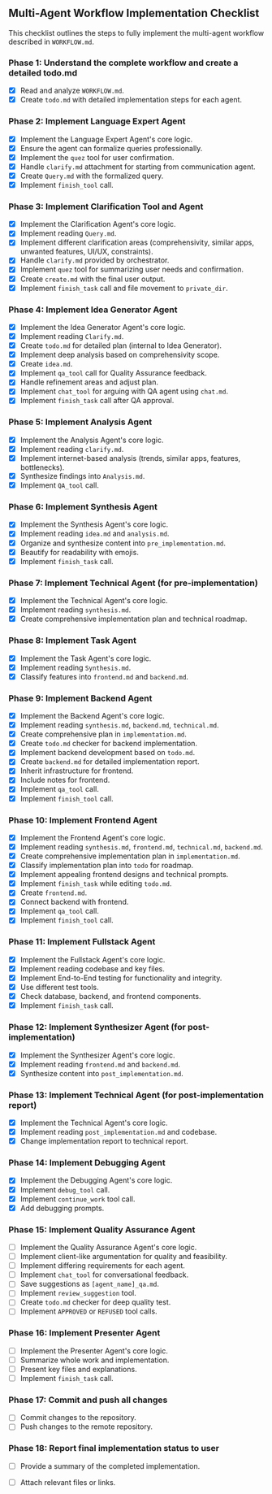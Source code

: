## Multi-Agent Workflow Implementation Checklist

This checklist outlines the steps to fully implement the multi-agent workflow described in `WORKFLOW.md`.

### Phase 1: Understand the complete workflow and create a detailed todo.md
- [x] Read and analyze `WORKFLOW.md`.
- [x] Create `todo.md` with detailed implementation steps for each agent.

### Phase 2: Implement Language Expert Agent
- [x] Implement the Language Expert Agent's core logic.
- [x] Ensure the agent can formalize queries professionally.
- [x] Implement the `quez` tool for user confirmation.
- [x] Handle `clarify.md` attachment for starting from communication agent.
- [x] Create `Query.md` with the formalized query.
- [x] Implement `finish_tool` call.

### Phase 3: Implement Clarification Tool and Agent
- [x] Implement the Clarification Agent's core logic.
- [x] Implement reading `Query.md`.
- [x] Implement different clarification areas (comprehensivity, similar apps, unwanted features, UI/UX, constraints).
- [x] Handle `clarify.md` provided by orchestrator.
- [x] Implement `quez` tool for summarizing user needs and confirmation.
- [x] Create `create.md` with the final user output.
- [x] Implement `finish_task` call and file movement to `private_dir`.

### Phase 4: Implement Idea Generator Agent
- [x] Implement the Idea Generator Agent's core logic.
- [x] Implement reading `Clarify.md`.
- [x] Create `todo.md` for detailed plan (internal to Idea Generator).
- [x] Implement deep analysis based on comprehensivity scope.
- [x] Create `idea.md`.
- [x] Implement `qa_tool` call for Quality Assurance feedback.
- [x] Handle refinement areas and adjust plan.
- [x] Implement `chat_tool` for arguing with QA agent using `chat.md`.
- [x] Implement `finish_task` call after QA approval.

### Phase 5: Implement Analysis Agent
- [x] Implement the Analysis Agent's core logic.
- [x] Implement reading `clarify.md`.
- [x] Implement internet-based analysis (trends, similar apps, features, bottlenecks).
- [x] Synthesize findings into `Analysis.md`.
- [x] Implement `QA_tool` call.

### Phase 6: Implement Synthesis Agent
- [x] Implement the Synthesis Agent's core logic.
- [x] Implement reading `idea.md` and `analysis.md`.
- [x] Organize and synthesize content into `pre_implementation.md`.
- [x] Beautify for readability with emojis.
- [x] Implement `finish_task` call.

### Phase 7: Implement Technical Agent (for pre-implementation)
- [x] Implement the Technical Agent's core logic.
- [x] Implement reading `synthesis.md`.
- [x] Create comprehensive implementation plan and technical roadmap.

### Phase 8: Implement Task Agent
- [x] Implement the Task Agent's core logic.
- [x] Implement reading `Synthesis.md`.
- [x] Classify features into `frontend.md` and `backend.md`.

### Phase 9: Implement Backend Agent
- [x] Implement the Backend Agent's core logic.
- [x] Implement reading `synthesis.md`, `backend.md`, `technical.md`.
- [x] Create comprehensive plan in `implementation.md`.
- [x] Create `todo.md` checker for backend implementation.
- [x] Implement backend development based on `todo.md`.
- [x] Create `backend.md` for detailed implementation report.
- [x] Inherit infrastructure for frontend.
- [x] Include notes for frontend.
- [x] Implement `qa_tool` call.
- [x] Implement `finish_tool` call.

### Phase 10: Implement Frontend Agent
- [x] Implement the Frontend Agent's core logic.
- [x] Implement reading `synthesis.md`, `frontend.md`, `technical.md`, `backend.md`.
- [x] Create comprehensive implementation plan in `implementation.md`.
- [x] Classify implementation plan into `todo` for roadmap.
- [x] Implement appealing frontend designs and technical prompts.
- [x] Implement `finish_task` while editing `todo.md`.
- [x] Create `frontend.md`.
- [x] Connect backend with frontend.
- [x] Implement `qa_tool` call.
- [x] Implement `finish_tool` call.

### Phase 11: Implement Fullstack Agent
- [x] Implement the Fullstack Agent's core logic.
- [x] Implement reading codebase and key files.
- [x] Implement End-to-End testing for functionality and integrity.
- [x] Use different test tools.
- [x] Check database, backend, and frontend components.
- [x] Implement `finish_task` call.

### Phase 12: Implement Synthesizer Agent (for post-implementation)
- [x] Implement the Synthesizer Agent's core logic.
- [x] Implement reading `frontend.md` and `backend.md`.
- [x] Synthesize content into `post_implementation.md`.

### Phase 13: Implement Technical Agent (for post-implementation report)
- [x] Implement the Technical Agent's core logic.
- [x] Implement reading `post_implementation.md` and codebase.
- [x] Change implementation report to technical report.

### Phase 14: Implement Debugging Agent
- [x] Implement the Debugging Agent's core logic.
- [x] Implement `debug_tool` call.
- [x] Implement `continue_work` tool call.
- [x] Add debugging prompts.

### Phase 15: Implement Quality Assurance Agent
- [ ] Implement the Quality Assurance Agent's core logic.
- [ ] Implement client-like argumentation for quality and feasibility.
- [ ] Implement differing requirements for each agent.
- [ ] Implement `chat_tool` for conversational feedback.
- [ ] Save suggestions as `[agent_name]_qa.md`.
- [ ] Implement `review_suggestion` tool.
- [ ] Create `todo.md` checker for deep quality test.
- [ ] Implement `APPROVED` or `REFUSED` tool calls.

### Phase 16: Implement Presenter Agent
- [ ] Implement the Presenter Agent's core logic.
- [ ] Summarize whole work and implementation.
- [ ] Present key files and explanations.
- [ ] Implement `finish_task` call.

### Phase 17: Commit and push all changes
- [ ] Commit changes to the repository.
- [ ] Push changes to the remote repository.

### Phase 18: Report final implementation status to user
- [ ] Provide a summary of the completed implementation.
- [ ] Attach relevant files or links.

